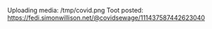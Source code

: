 Uploading media: /tmp/covid.png
Toot posted: https://fedi.simonwillison.net/@covidsewage/111437587442623040
